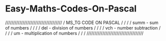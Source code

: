 # Easy-Maths-Codes-On-Pascal

////////////////////////////////////
/      MS_TG CODE ON PASCAL        /
/                                  /
/ summ - sum of numbers            /
/                                  /
/ del - division of numbers        /
/                                  /
/ vch - number subtraction         /
/                                  /
/ um - multiplication of numbers   /
/                                  /
////////////////////////////////////
